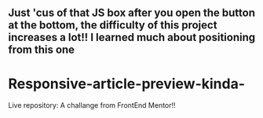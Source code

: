 ## Just 'cus of that JS box after you open the button at the bottom, the difficulty of this project increases a lot!! I learned much about positioning from this one

# Responsive-article-preview-kinda-
Live repository: 
A challange from FrontEnd Mentor!!
